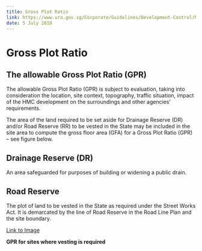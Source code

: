 ```yaml
---
title: Gross Plot Ratio
link: https://www.ura.gov.sg/Corporate/Guidelines/Development-Control/Non-Residential/HMC/GPR-Height
date: 5 July 2019
---
```


# Gross Plot Ratio



## The allowable Gross Plot Ratio (GPR)



The allowable Gross Plot Ratio (GPR) is subject to evaluation, taking into consideration the location, site context, topography, traffic situation, impact of the HMC development on the surroundings and other agencies’ requirements.



The area of the land required to be set aside for Drainage Reserve (DR) and/or Road Reserve (RR) to be vested in the State may be included in the site area to compute the gross floor area (GFA) for a Gross Plot Ratio (GPR) – see figure below.



## Drainage Reserve (DR)



An area safeguarded for purposes of building or widening a public drain.



## Road Reserve



The plot of land to be vested in the State as required under the Street Works Act. It is demarcated by the line of Road Reserve in the Road Line Plan and the site boundary.



[Link to Image](https://www.ura.gov.sg/-/media/Corporate/Guidelines/Development-control/Flats-Condominiums/F01_Gross_Plot_Ratio.jpg?h=100%25&w=100%25)



**GPR for sites where vesting is required**




